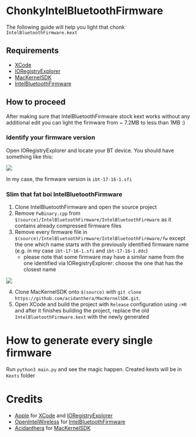 # ChonkyIntelBluetoothFirmware

The following guide will help you light that chonk `IntelBluetoothFirmware.kext`

## Requirements

- [XCode](https://developer.apple.com/xcode/)
- [IORegistryExplorer](https://github.com/utopia-team/IORegistryExplorer)
- [MacKernelSDK](https://github.com/acidanthera/MacKernelSDK)
- [IntelBluetoothFirmware](https://github.com/OpenIntelWireless/IntelBluetoothFirmware)

## How to proceed

After making sure that IntelBluetoothFirmware stock kext works without any additional edit you can light the firmware from ~ 7.2MB to less than 1MB :)


### Identify your firmware version

Open IORegistryExplorer and locate your BT device. You should have something like this:

![](/.assets/images/ioreg.png)

In my case, the firmware version is `ibt-17-16-1.sfi`

### Slim that fat boi IntelBluetoothFirmware

1. Clone IntelBluetoothFirmware and open the source project
2. Remove `FwBinary.cpp` from `$(source)/IntelBluetoothFirmware/IntelBluetoothFirmware` as it contains already compressed firmware files
3. Remove every firmware file in `$(source)/IntelBluetoothFirmware/IntelBluetoothFirmware/fw` except the one which name starts with the previously identified firmware name (e.g. in my case `ibt-17-16-1.sfi` and `ibt-17-16-1.ddc`)
    - please note that some firmware may have a similar name from the one identified via IORegistryExplorer: choose the one that has the closest name

![](/.assets/images/firmware.png)

4. Clone MacKernelSDK onto `$(source)` with `git clone https://github.com/acidanthera/MacKernelSDK.git`.
5. Open XCode and build the project with `Release` configuration using `⇧⌘R` and after it finishes building the project, replace the old `IntelBluetoothFirmware.kext` with the newly generated

# How to generate every single firmware

Run `python3 main.py` and see the magic happen.
Created kexts will be in `Kexts` folder

# Credits

- [Apple](https://apple.com) for [XCode](https://developer.apple.com/xcode/) and [IORegistryExplorer](https://github.com/utopia-team/IORegistryExplorer)
- [OpenIntelWireless](https://github.com/OpenIntelWireless) for [IntelBluetoothFirmware](https://github.com/OpenIntelWireless/IntelBluetoothFirmware)
- [Acidanthera](https://github.com/acidanthera) for [MacKernelSDK](https://github.com/acidanthera/MacKernelSDK)
